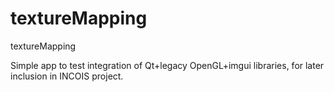 # textureMapping
textureMapping

Simple app to test integration of Qt+legacy OpenGL+imgui libraries, for later inclusion in INCOIS project.
